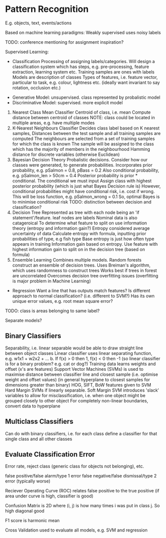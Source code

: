 <!-- SPDX-License-Identifier: zlib-acknowledgement -->

# Pattern Recognition
E.g. objects, text, events/actions

Based on machine learning paradigms:
Weakly supervised uses noisy labels

TODO: conference mentioning for assignment inspiration?

Supervised Learning:
  * Classification
  Processing of assigning labels/categories. 
  Will design a classification system which has steps, e.g. pre-processing, feature extraction, learning system etc.
  Training samples are ones with labels
  Models are description of classes
  Types of features, i.e. feature vector, particular to task, e.g. colour, lightness etc. (ideally want invariant to say rotation, occlusion etc.)
  - Generative Model:
  unsupervised. class represented by probalistic model
  - Discriminative Model:
  supervised. more explicit model
  
  1. Nearest Class Mean Classifier
  Centroid of class, i.e. mean
  Compute distance between centroid of classes
  NOTE: class could be located in multiple areas, e.g. have multiple modes
  2. K-Nearest Neighbours Classifier
  Decides class label based on K nearest samples,
  Distances between the test sample and all training samples are computed
  The neighbours are selected from a set of training samples for which the class is known
  The sample will be assigned to the class which has the majority of members in the neighbourhood
  Hamming distance for discrete variables (otherwise Euclidean)
  3. Bayesian Decision Theory 
  Probalistic decisions. 
  Consider how our classes were generated, to generate probabilities.
  Incorporates prior probability, e.g. pSalmon = 0.8, pBass = 0.2
  Also conditional probability, e.g. pSalmon_len > 50cm = 0.4
  Posterior probability is prior * conditional. The conditional we must input
  Assign class with highest posterior probability (which is just what Bayes Decision rule is)
  However, conditional probabilities might have conditional risk, i.e. cost if wrong. 
  This will be loss function, e.g. pSalmon_wrong = 0.1
  So, optimal Bayes is to minimise conditional risk
  TODO: distinction between decision and classification?
  4. Decision Tree
  Represented as tree with each node being an 'if statement'/feature. leaf nodes are labels
  Nominal data is also catageroical
  To determine what feature to split on use information theory (entropy and information gain?)
  Entropy considered average uncertainty of data
  Calculate entropy with formula, inputting prior probabilities of type, e.g fish type
  Base entropy is just how often type appears in training
  Information gain based on entropy. 
  Use feature with highest information gain to split on in the decision tree (based on formula)
  5. Ensemble Learning
  Combines multiple models.
  Random forests construct an ensemble of decision trees. Uses Breiman's algorithm, which uses randomness to construct trees
  Works best if trees in forest are uncorrelated
  Overcomes decision tree overfitting issues (overfitting is major problem in Machine Learning)

  * Regression
  Want a line that has outputs match features?
  Is different approach to normal classification? (i.e. different to SVM?)
  Has its own unique error values, e.g. root mean square error?

TODO: class is areas belonging to same label?

Separate models?
## Binary Classifiers
Separability, i.e. linear separable would be able to draw straight line between object classes
Linear classifier uses linear separating function, e.g. w1x1 + w2x2 + ... b. 
If f(x) > 0 then 1, f(x) < 0 then -1 (so linear classifier is for a binary problem? e.g. cat or dog?)
Training data learns weights and offset (x's are features)
Support Vector Machines (SVMs) is used to maximise distance between classifier line and closest sample (i.e. optimise weight and offset values)
(in general hyperplane to closest samples for dimensions greater than binary)
HOG, SIFT, BoW features given to SVM
Hard Margin SVMs if linearly separable. 
Soft Margin SVM introduces 'slack' variables to allow for misclassification, i.e. when one object might be grouped closely to other object 
For completely non-linear boundaries, convert data to hyperplane

## Multiclass Classifiers
Can do with binary classifiers, i.e. for each class define a classifier for that single class and all other classes

## Evaluate Classification Error
Error rate, reject class (generic class for objects not belonging), etc.

false positive/false alarm/type 1 error
false negative/false dismissal/type 2 error (typically worse)

Reciever Operating Curve (ROC) relates false positive to the true positive (if area under curve is high, classifier is good)

Confusion Matrix is 2D where (i, j) is how many times i was put in class j. So high diagonal good

F1 score is harmonic mean


Cross Validation used to evaluate all models, e.g. SVM and regression




